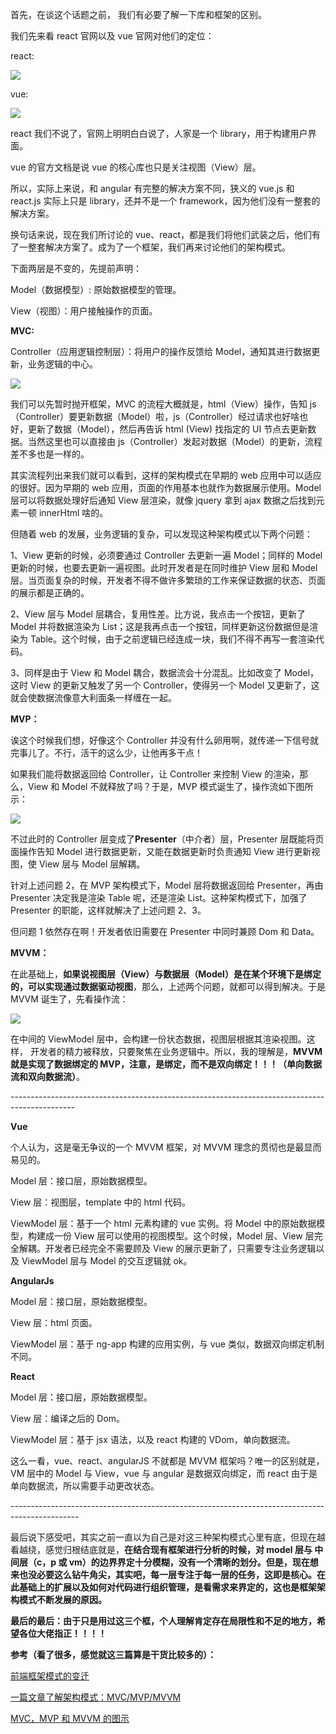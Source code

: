 首先，在谈这个话题之前， 我们有必要了解一下库和框架的区别。

我们先来看 react 官网以及 vue 官网对他们的定位：

react:

![](https://pic1.zhimg.com/v2-ec94cb4ffa7ff59f7ad2bc4f10c5e5e0_b.jpg)

vue:

![](https://pic2.zhimg.com/v2-dfe5e136c2f95304b0d2947f5f9f1e01_b.jpg)

react 我们不说了，官网上明明白白说了，人家是一个 library，用于构建用户界面。

vue 的官方文档是说 vue 的核心库也只是关注视图（View）层。

所以，实际上来说，和 angular 有完整的解决方案不同，狭义的 vue.js 和 react.js 实际上只是 library，还并不是一个 framework，因为他们没有一整套的解决方案。

换句话来说，现在我们所讨论的 vue、react，都是我们将他们武装之后，他们有了一整套解决方案了。成为了一个框架，我们再来讨论他们的架构模式。

下面两层是不变的，先提前声明：

Model（数据模型）: 原始数据模型的管理。

View（视图）：用户接触操作的页面。

**MVC:**

Controller（应用逻辑控制层）：将用户的操作反馈给 Model，通知其进行数据更新，业务逻辑的中心。

![](https://pic4.zhimg.com/v2-d7ca7bf6923e55538ca497b322d7e83b_b.jpg)

我们可以先暂时抛开框架，MVC 的流程大概就是，html（View）操作，告知 js（Controller）要更新数据（Model）啦，js（Controller）经过请求也好啥也好，更新了数据（Model），然后再告诉 html (View) 找指定的 UI 节点去更新数据。当然这里也可以直接由 js（Controller）发起对数据（Model）的更新，流程差不多也是一样的。

其实流程列出来我们就可以看到，这样的架构模式在早期的 web 应用中可以适应的很好。因为早期的 web 应用，页面的作用基本也就作为数据展示使用。Model 层可以将数据处理好后通知 View 层渲染，就像 jquery 拿到 ajax 数据之后找到元素一顿 innerHtml 啥的。

但随着 web 的发展，业务逻辑的复杂，可以发现这种架构模式以下两个问题：

1、View 更新的时候，必须要通过 Controller 去更新一遍 Model；同样的 Model 更新的时候，也要去更新一遍视图。此时开发者是在同时维护 View 层和 Model 层。当页面复杂的时候，开发者不得不做许多繁琐的工作来保证数据的状态、页面的展示都是正确的。

2、View 层与 Model 层耦合，复用性差。比方说，我点击一个按钮，更新了 Model 并将数据渲染为 List；这是我再点击一个按钮，同样更新这份数据但是渲染为 Table。这个时候，由于之前逻辑已经连成一块，我们不得不再写一套渲染代码。

3、同样是由于 View 和 Model 耦合，数据流会十分混乱。比如改变了 Model，这时 View 的更新又触发了另一个 Controller，使得另一个 Model 又更新了，这就会使数据流像意大利面条一样缠在一起。

**MVP：**

诶这个时候我们想，好像这个 Controller 并没有什么卵用啊，就传递一下信号就完事儿了。不行，活干的这么少，让他再多干点！

如果我们能将数据返回给 Controller，让 Controller 来控制 View 的渲染，那么，View 和 Model 不就释放了吗？于是，MVP 模式诞生了，操作流如下图所示：

![](https://pic2.zhimg.com/v2-48157c1552520805fd56f0d749ac92dd_b.jpg)

不过此时的 Controller 层变成了**Presenter**（中介者）层，Presenter 层既能将页面操作告知 Model 进行数据更新，又能在数据更新时负责通知 View 进行更新视图，使 View 层与 Model 层解耦。

针对上述问题 2，在 MVP 架构模式下，Model 层将数据返回给 Presenter，再由 Presenter 决定我是渲染 Table 呢，还是渲染 List。这种架构模式下，加强了 Presenter 的职能，这样就解决了上述问题 2、3。

但问题 1 依然存在啊！开发者依旧需要在 Presenter 中同时兼顾 Dom 和 Data。

**MVVM：**

在此基础上，**如果说视图层（View）与数据层（Model）是在某个环境下是绑定的，可以实现通过数据驱动视图**，那么，上述两个问题，就都可以得到解决。于是 MVVM 诞生了，先看操作流：

![](https://pic3.zhimg.com/v2-f2a68090c4056de7604d488321479f8a_b.jpg)

在中间的 ViewModel 层中，会构建一份状态数据，视图层根据其渲染视图。这样， 开发者的精力被释放，只要聚焦在业务逻辑中。所以，我的理解是，**MVVM 就是实现了数据绑定的 MVP，注意，是绑定，而不是双向绑定！！！（单向数据流和双向数据流）**。

\----------------------------------------------------------------------------------------------

**Vue**

个人认为，这是毫无争议的一个 MVVM 框架，对 MVVM 理念的贯彻也是最显而易见的。

Model 层：接口层，原始数据模型。

View 层：视图层，template 中的 html 代码。

ViewModel 层：基于一个 html 元素构建的 vue 实例。将 Model 中的原始数据模型，构建成一份 View 层可以使用的视图模型。这个时候，Model 层、View 层完全解耦。开发者已经完全不需要顾及 View 的展示更新了，只需要专注业务逻辑以及 ViewModel 层与 Model 的交互逻辑就 ok。

**AngularJs**

Model 层：接口层，原始数据模型。

View 层：html 页面。

ViewModel 层：基于 ng-app 构建的应用实例，与 vue 类似，数据双向绑定机制不同。

**React**

Model 层：接口层，原始数据模型。

View 层：编译之后的 Dom。

ViewModel 层：基于 jsx 语法，以及 react 构建的 VDom，单向数据流。

这么一看，vue、react、angularJS 不就都是 MVVM 框架吗？唯一的区别就是，VM 层中的 Model 与 View，vue 与 angular 是数据双向绑定，而 react 由于是单向数据流，所以需要手动更改状态。

\-----------------------------------------------------------------------------------------------

最后说下感受吧，其实之前一直以为自己是对这三种架构模式心里有底，但现在越看越绕，感觉归根结底就是，**在结合现有框架进行分析的时候，对 model 层与 中间层（c，p 或 vm）的边界界定十分模糊，没有一个清晰的划分。但是，现在想来也没必要这么钻牛角尖，其实吧，每一层专注于每一层的任务，这即是核心。在此基础上的扩展以及如何对代码进行组织管理，是看需求来界定的，这也是框架架构模式不断发展的原因。**

**最后的最后：由于只是用过这三个框，个人理解肯定存在局限性和不足的地方，希望各位大佬指正！！！！**

**参考（看了很多，感觉就这三篇算是干货比较多的）：**

[前端框架模式的变迁](https://link.zhihu.com/?target=https%3A//www.sohu.com/a/196888650_466839)

[一篇文章了解架构模式：MVC/MVP/MVVM](https://link.zhihu.com/?target=https%3A//segmentfault.com/a/1190000015310674)

[MVC，MVP 和 MVVM 的图示](https://link.zhihu.com/?target=http%3A//www.ruanyifeng.com/blog/2015/02/mvcmvp_mvvm.html)
